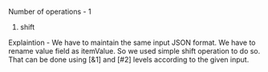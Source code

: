 Number of operations - 1
1. shift

Explaintion -
We have to maintain the same input JSON format.
We have to rename value field as itemValue.
So we used simple shift operation to do so.
That can be done using [&1] and [#2] levels according to the given input.